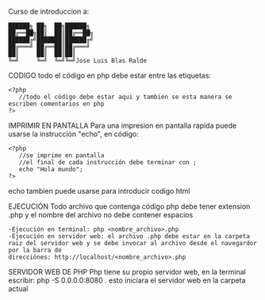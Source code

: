 Curso de introduccion a:

    ██████╗ ██╗  ██╗██████╗ 
    ██╔══██╗██║  ██║██╔══██╗
    ██████╔╝███████║██████╔╝
    ██╔═══╝ ██╔══██║██╔═══╝ 
    ██║     ██║  ██║██║     
    ╚═╝     ╚═╝  ╚═╝╚═╝Jose Luis Blas Ralde

CODIGO
 todo el código en php debe estar entre las etiquetas:

    <?php
       //todo el código debe estar aqui y tambien se esta manera se escriben comentarios en php
    ?>

 IMPRIMIR EN PANTALLA
 Para una impresion en pantalla rapida puede usarse la instrucción "echo", en código:

    <?php
       //se imprime en pantalla
       //el final de cada instrucción debe terminar con ;
       echo "Hola mundo";
    ?>

 echo tambien puede usarse para introducir codigo html

 EJECUCIÓN
 Todo archivo que contenga código php debe tener extension .php y el nombre del archivo no debe contener espacios
 
    -Ejecución en terminal: php <nombre_archivo>.php
    -Ejecución en servidor web: el archivo .php debe estar en la carpeta raiz del servidor web y se debe invocar al archivo desde el navegardor por la barra de
    direcciónes: http://localhost/<nombre_archivo>.php

SERVIDOR WEB DE PHP
Php tiene su propio servidor web, en la terminal escribir:
    php -S 0.0.0.0:8080 . 
esto iniciara el servidor web en la carpeta actual 

